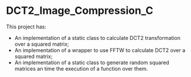 # DCT2_Image_Compression_C
This project has:
- An implementation of a static class to calculate DCT2 transformation over a squared matrix;
- An implementation of a wrapper to use FFTW to calculate DCT2 over a squared matrix;
- An implementation of a static class to generate random squared matrices an time the execution of a function over them.
